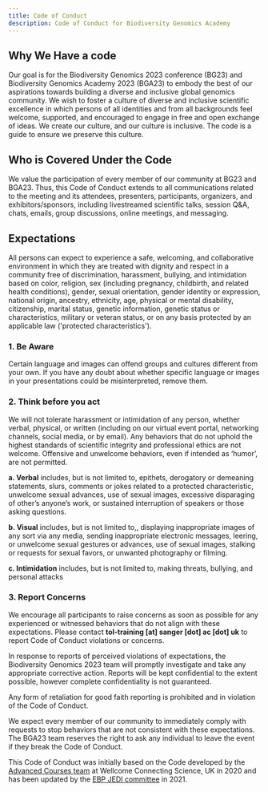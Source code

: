 ```yaml
---
title: Code of Conduct
description: Code of Conduct for Biodiversity Genomics Academy
---
```


## Why We Have a code

Our goal is for the Biodiversity Genomics 2023 conference (BG23) and Biodiversity Genomics Academy 2023 (BGA23) to embody the best of
our aspirations towards building a diverse and inclusive global
genomics community. We wish to foster a culture of diverse and
inclusive scientific excellence in which persons of all identities and
from all backgrounds feel welcome, supported, and encouraged to
engage in free and open exchange of ideas. We create our culture,
and our culture is inclusive. The code is a guide to ensure we
preserve this culture.
 
## Who is Covered Under the Code

We value the participation of every member of our community at BG23 and
BGA23. Thus, this Code of Conduct extends to all communications
related to the meeting and its attendees,
presenters, participants, organizers, and exhibitors/sponsors, including livestreamed
scientific talks, session Q&A, chats, emails,
group discussions, online meetings, and messaging.
 
## Expectations

All persons can expect to experience a safe, welcoming, and
collaborative environment in which they are treated with dignity
and respect in a community free of discrimination, harassment,
bullying, and intimidation based on color, religion, sex (including
pregnancy, childbirth, and related health conditions), gender,
sexual orientation, gender identity or expression, national origin,
ancestry, ethnicity, age, physical or mental disability, citizenship,
marital status, genetic information, genetic status or
characteristics, military or veteran status, or on any basis
protected by an applicable law ('protected characteristics').
 
### 1. Be Aware

Certain language and images can offend groups and cultures different from your own. If you have any doubt
about whether specific language or images in your presentations could be misinterpreted, remove them.

### 2. Think before you act

We will not tolerate harassment or intimidation
of any person, whether verbal, physical, or
written (including on our virtual event portal,
networking channels, social media, or by email).
Any behaviors that do not uphold the highest
standards of scientific integrity and professional
ethics are not welcome. Offensive and
unwelcome behaviors, even if intended as
‘humor’, are not permitted.

**a. Verbal** includes, but is not limited to, epithets,
derogatory or demeaning statements, slurs, comments or
jokes related to a protected characteristic, unwelcome
sexual advances, use of sexual images, excessive
disparaging of other’s anyone’s work, or sustained
interruption of speakers or those asking questions.

**b. Visual** includes, but is not limited to,, displaying
inappropriate images of any sort via any media, sending
inappropriate electronic messages, leering, or
unwelcome sexual gestures or advances, use of sexual
images, stalking or requests for sexual favors, or
unwanted photography or filming.

**c. Intimidation** includes, but is not limited to, making
threats, bullying, and personal attacks

### 3. Report Concerns

We encourage all participants to raise concerns as soon as possible for any experienced or witnessed behaviors that do not align with these expectations. Please contact **tol-training \[at\] sanger \[dot\] ac \[dot\] uk** to report Code of Conduct violations or concerns.

In response to reports of perceived violations of expectations, the Biodiversity Genomics 2023 team will promptly investigate and take any appropriate corrective action. Reports will be kept confidential to the extent possible, however complete confidentiality is not
guaranteed.

Any form of retaliation for good faith reporting is prohibited and in violation of the Code of Conduct.

We expect every member of our community to immediately comply with requests to stop behaviors
that are not consistent with these expectations. The BGA23 team reserves the right to ask any individual to leave the event if they break the Code of Conduct.

This Code of Conduct was initially based on the Code developed by the [Advanced Courses team](https://coursesandconferences.wellcomeconnectingscience.org/) at Wellcome Connecting Science, UK in 2020 and has been updated by the [EBP JEDI committee](https://www.earthbiogenome.org/justice-equity-diversity-inclusion-committee) in 2021.
  